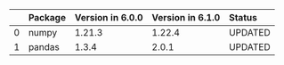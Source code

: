 <!-- markdown-link-check-disable -->

|    | Package   | Version in 6.0.0   | Version in 6.1.0   | Status   |
|---:|:----------|:-------------------|:-------------------|:---------|
|  0 | numpy     | 1.21.3             | 1.22.4             | UPDATED  |
|  1 | pandas    | 1.3.4              | 2.0.1              | UPDATED  |